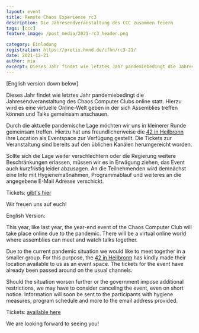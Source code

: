 ```yaml
---
layout: event
title: Remote Chaos Experience rc3 
description: Die Jahresendveranstaltung des CCC zusammen feiern
tags: [ccc]
feature_image: /post_media/2021-rc3_header.png

category: Einladung
registration: https://pretix.hmnd.de/cfhn/rc3-21/
date: 2021-12-21
author: mia
excerpt: Dieses Jahr findet wie letztes Jahr pandemiebedingt die Jahresendveranstaltung des Chaos Computer Clubs online statt. <br>Hierzu wird es eine virtuelle Online-Welt geben in der sich Assemblies treffen können und Talks gemeinsam anschauen.
---
```

[English version down below]

Dieses Jahr findet wie letztes Jahr pandemiebedingt die Jahresendveranstaltung des Chaos Computer Clubs online statt.
Hierzu wird es eine virtuelle Online-Welt geben in der sich Assemblies treffen können und Talks gemeinsam anschauen.

Durch die aktuelle pandemische Lage möchten wir uns in kleinerer Runde gemeinsam treffen. Hierzu hat uns freundlicherweise die [42 in Heilbronn](https://www.42heilbronn.de/) ihre Location als Eventspace zur Verfügung gestellt. Die Tickets zur Veranstaltung sind bereits auf den üblichen Kanälen herumgereicht worden.

Sollte sich die Lage weiter verschlechtern oder die Regierung weitere Beschränkungen erlassen, müssen wir es in Erwägung ziehen, das Event auch kurzfristig leider abzusagen.
An die Teilnehmenden wird demnächst eine Info mit Hygienemaßnahmen, Programmablauf und weiteres an die angegebene E-Mail Adresse verschickt.

Tickets: [gibt's hier](https://pretix.hmnd.de/cfhn/rc3-21/)

Wir freuen uns auf euch!

English Version:

This year, like last year, the year-end event of the Chaos Computer Club will take place online due to the pandemic.
There will be a virtual online world where assemblies can meet and watch talks together.

Due to the current pandemic situation we would like to meet together in a smaller group. For this purpose, the [42 in Heilbronn](https://www.42heilbronn.de/) has kindly made their location available to us as an event space. The tickets for the event have already been passed around on the usual channels.

Should the situation worsen further or the government impose additional restrictions, we may have to consider canceling the event, even on short notice.
Information will soon be sent to the participants with hygiene measures, program schedule and more to the email address provided.

Tickets: [available here](https://pretix.hmnd.de/cfhn/rc3-21/)

We are looking forward to seeing you!

